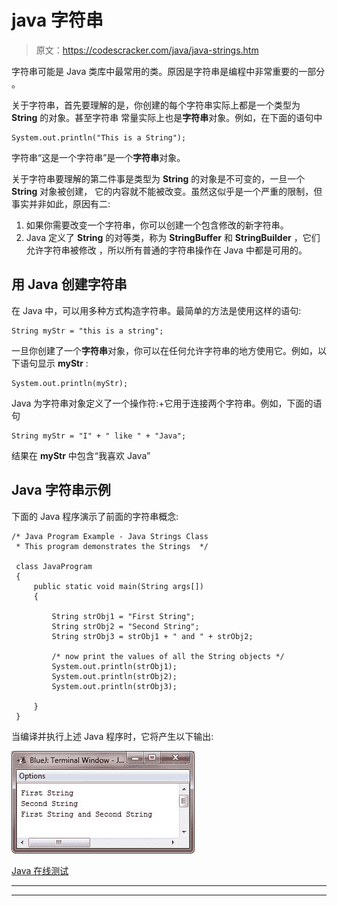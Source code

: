 # java 字符串

> 原文：<https://codescracker.com/java/java-strings.htm>

字符串可能是 Java 类库中最常用的类。原因是字符串是编程中非常重要的一部分 。

关于字符串，首先要理解的是，你创建的每个字符串实际上都是一个类型为 **String** 的对象。甚至字符串 常量实际上也是**字符串**对象。例如，在下面的语句中

```
System.out.println("This is a String");
```

字符串“这是一个字符串”是一个**字符串**对象。

关于字符串要理解的第二件事是类型为 **String** 的对象是不可变的，一旦一个 **String** 对象被创建， 它的内容就不能被改变。虽然这似乎是一个严重的限制，但事实并非如此，原因有二:

1.  如果你需要改变一个字符串，你可以创建一个包含修改的新字符串。
2.  Java 定义了 **String** 的对等类，称为 **StringBuffer** 和 **StringBuilder** ，它们允许字符串被修改 ，所以所有普通的字符串操作在 Java 中都是可用的。

## 用 Java 创建字符串

在 Java 中，可以用多种方式构造字符串。最简单的方法是使用这样的语句:

```
String myStr = "this is a string";
```

一旦你创建了一个**字符串**对象，你可以在任何允许字符串的地方使用它。例如，以下语句显示 **myStr** :

```
System.out.println(myStr);
```

Java 为字符串对象定义了一个操作符:+它用于连接两个字符串。例如，下面的语句

```
String myStr = "I" + " like " + "Java";
```

结果在 **myStr** 中包含“我喜欢 Java”

## Java 字符串示例

下面的 Java 程序演示了前面的字符串概念:

```
/* Java Program Example - Java Strings Class
 * This program demonstrates the Strings  */

 class JavaProgram
 {
     public static void main(String args[])
     {

         String strObj1 = "First String";
         String strObj2 = "Second String";
         String strObj3 = strObj1 + " and " + strObj2;

         /* now print the values of all the String objects */
         System.out.println(strObj1);
         System.out.println(strObj2);
         System.out.println(strObj3);

     }
 }
```

当编译并执行上述 Java 程序时，它将产生以下输出:

![java strings](img/2288bb2d50b401a44684d964d26d7abc.png)

[Java 在线测试](/exam/showtest.php?subid=1)

* * *

* * *